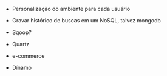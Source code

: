 - Personalização do ambiente para cada usuário

- Gravar histórico de buscas em um NoSQL, talvez mongodb

- Sqoop?

- Quartz

- e-commerce

- Dínamo
